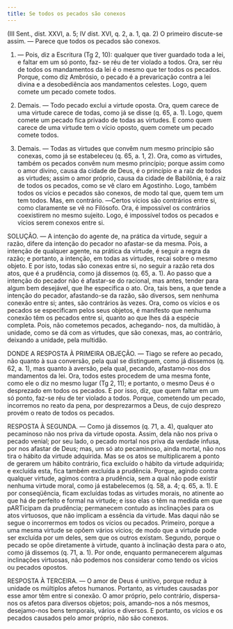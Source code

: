 ```yaml
---
title: Se todos os pecados são conexos
---
```


(III Sent., dist. XXVI, a. 5; IV dist. XVI, q. 2, a. 1, qa. 2)
  O primeiro discute-se assim. — Parece que todos os pecados são conexos.  

1. ― Pois, diz a Escritura (Tg 2, 10): qualquer que tiver guardado toda a lei, e faltar em um só ponto, faz- se réu de ter violado a todos. Ora, ser réu de todos os mandamentos da lei é o mesmo que ter todos os pecados. Porque, como diz Ambrósio, o pecado é a prevaricação contra a lei divina e a desobediência aos mandamentos celestes. Logo, quem comete um pecado comete todos.  

2. Demais. ― Todo pecado exclui a virtude oposta. Ora, quem carece de uma virtude carece de todas, como já se disse (q. 65, a. 1). Logo, quem comete um pecado fica privado de todas as virtudes. E como quem carece de uma virtude tem o vício oposto, quem comete um pecado comete todos.  

3. Demais. ― Todas as virtudes que convêm num mesmo princípio são conexas, como já se estabeleceu (q. 65, a. 1, 2). Ora, como as virtudes, também os pecados convêm num mesmo princípio; porque assim como o amor divino, causa da cidade de Deus, é o princípio e a raiz de todos as virtudes; assim o amor próprio, causa da cidade de Babilônia, é a raiz de todos os pecados, como se vê claro em Agostinho. Logo, também todos os vícios e pecados são conexos, de modo tal que, quem tem um tem todos.  Mas, em contrário. ―Certos vícios são contrários entre si, como claramente se vê no Filósofo. Ora, é impossível os contrários coexistirem no mesmo sujeito. Logo, é impossível todos os pecados e vícios serem conexos entre si.  

SOLUÇÃO. ― A intenção do agente de, na prática da virtude, seguir a razão, difere da intenção do pecador no afastar-se da mesma. Pois, a intenção de qualquer agente, na prática da virtude, é seguir a regra da razão; e portanto, a intenção, em todas as virtudes, recai sobre o mesmo objeto. E por isto, todas são conexas entre si, no seguir a razão reta dos atos, que é a prudência, como já dissemos (q. 65, a. 1). Ao passo que a intenção do pecador não é afastar-se do racional, mas antes, tender para algum bem desejável, que lhe especifica o ato. Ora, tais bens, a que tende a intenção do pecador, afastando-se da razão, são diversos, sem nenhuma conexão entre si; antes, são contrários às vezes. Ora, como os vícios e os pecados se especificam pelos seus objetos, é manifesto que nenhuma conexão têm os pecados entre si, quanto ao que lhes dá a espécie completa. Pois, não cometemos pecados, achegando- nos, da multidão, à unidade, como se dá com as virtudes, que são conexas, mas, ao contrário, deixando a unidade, pela multidão.  

DONDE A RESPOSTA À PRIMEIRA OBJEÇÃO. ― Tiago se refere ao pecado, não quanto à sua conversão, pela qual se distinguem, como já dissemos (q. 62, a. 1), mas quanto à aversão, pela qual, pecando, afastamo-nos dos mandamentos da lei. Ora, todos estes procedem de uma mesma fonte, como ele o diz no mesmo lugar (Tg 2, 11); e portanto, o mesmo Deus é o desprezado em todos os pecados. E por isso, diz, que quem faltar em um só ponto, faz-se réu de ter violado a todos. Porque, cometendo um pecado, incorremos no reato da pena, por desprezarmos a Deus, de cujo desprezo provém o reato de todos os pecados.  

RESPOSTA À SEGUNDA. ― Como já dissemos (q. 71, a. 4), qualquer ato pecaminoso não nos priva da virtude oposta. Assim, dela não nos priva o pecado venial; por seu lado, o pecado mortal nos priva da verdade infusa, por nos afastar de Deus; mas, um só ato pecaminoso, ainda mortal, não nos tira o hábito da virtude adquirida. Mas se os atos se multiplicarem a ponto de gerarem um hábito contrário, fica excluído o hábito da virtude adquirida; e excluída esta, fica também excluída a prudência. Porque, agindo contra qualquer virtude, agimos contra a prudência, sem a qual não pode existir nenhuma virtude moral, como já estabelecemos (q. 58, a. 4; q. 65, a. 1). E por conseqüência, ficam excluídas todas as virtudes morais, no atinente ao que há de perfeito e formal na virtude; e isso elas o têm na medida em que pARTicipam da prudência; permanecem contudo as inclinações para os atos virtuosos, que não implicam a essência da virtude. Mas daqui não se segue o incorrermos em todos os vícios ou pecados. Primeiro, porque a uma mesma virtude se opõem vários vícios; de modo que a virtude pode ser excluída por um deles, sem que os outros existam. Segundo, porque o pecado se opõe diretamente à virtude, quanto à inclinação desta para o ato, como já dissemos (q. 71, a. 1). Por onde, enquanto permanecerem algumas inclinações virtuosas, não podemos nos considerar como tendo os vícios ou pecados opostos.  

RESPOSTA À TERCEIRA. ― O amor de Deus é unitivo, porque reduz à unidade os múltiplos afetos humanos. Portanto, as virtudes causadas por esse amor têm entre si conexão. O amor próprio, pelo contrário, dispersa-nos os afetos para diversos objetos; pois, amando-nos a nós mesmos, desejamo-nos bens temporais, vários e diversos. E portanto, os vícios e os pecados causados pelo amor próprio, não são conexos.